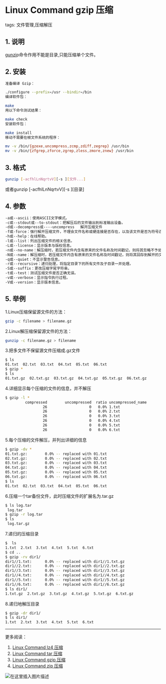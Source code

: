 #  Linux Command gzip 压缩
tags: 文件管理,压缩解压

## 1. 说明
[gunzi](https://www.gnu.org/software/gzip/)p命令作用不能是目录,只能压缩单个文件。

## 2. 安装

```bash
准备编译 Gzip：

./configure --prefix=/usr --bindir=/bin
编译软件包：

make
用以下命令测试结果：

make check
安装软件包：

make install
移动不需要在根文件系统的程序：

mv -v /bin/{gzexe,uncompress,zcmp,zdiff,zegrep} /usr/bin
mv -v /bin/{zfgrep,zforce,zgrep,zless,zmore,znew} /usr/bin
```


## 3. 格式

```bash
gunzip [-acfhlLnNqrtvV][-s ][文件...]
```

或者gunzip [-acfhlLnNqrtvV][-s ][目录]

## 4. 参数

```bash
-a或--ascii：使用ASCII文字模式。
-c或--stdout或--to-stdout：把解压后的文件输出到标准输出设备。
-d或--decompress或----uncompress 　解开压缩文件
-f或-force：强行解开压缩文件，不理会文件名称或硬连接是否存在，以及该文件是否为符号连接。
-h或--help：在线帮助。
-l或--list：列出压缩文件的相关信息。
-L或--license：显示版本与版权信息。
-n或--no-name：解压缩时，若压缩文件内含有原来的文件名称及时间戳记，则将其忽略不予处理。
-N或--name：解压缩时，若压缩文件内含有原来的文件名称及时间戳记，则将其回存到解开的文件上。
-q或--quiet：不显示警告信息。
-r或--recursive：递归处理，将指定目录下的所有文件及子目录一并处理。
-S或--suffix：更改压缩字尾字符串。
-t或--test：测试压缩文件是否正确无误。
-v或--verbose：显示指令执行过程。
-V或--version：显示版本信息。
```
## 5. 举例
1.Linux压缩保留源文件的方法：

```bash
gzip -c filename > filename.gz
```

2.Linux解压缩保留源文件的方法：

```bash
gunzip -c filename.gz > filename
```
3.把多文件不保留源文件压缩成.gz文件

```bash
$ ls
01.txt  02.txt  03.txt  04.txt  05.txt  06.txt  
$ gzip *
$ ls
01.txt.gz  02.txt.gz  03.txt.gz  04.txt.gz  05.txt.gz  06.txt.gz 
```
4.详细显示每个压缩的文件的信息，并不解压

```bash
$ gzip -l *
         compressed        uncompressed  ratio uncompressed_name
                 26                   0   0.0% 1.txt
                 26                   0   0.0% 2.txt
                 26                   0   0.0% 3.txt
                 26                   0   0.0% 4.txt
                 26                   0   0.0% 5.txt
                 26                   0   0.0% 6.txt
```

5.每个压缩的文件解压，并列出详细的信息

```bash
$ gzip -dv *
01.txt.gz:        0.0% -- replaced with 01.txt
02.txt.gz:        0.0% -- replaced with 02.txt
03.txt.gz:        0.0% -- replaced with 03.txt
04.txt.gz:        0.0% -- replaced with 04.txt
05.txt.gz:        0.0% -- replaced with 05.txt
06.txt.gz:        0.0% -- replaced with 06.txt
$ ls
01.txt  02.txt  03.txt  04.txt  05.txt  06.txt  
```
6.压缩一个tar备份文件，此时压缩文件的扩展名为.tar.gz

```bash
$ ls log.tar
 log.tar
$ gzip -r log.tar
$ ls
 log.tar.gz
```
7.递归的压缩目录

```bash
$  ls
1.txt  2.txt  3.txt  4.txt  5.txt  6.txt
$ cd ..
$ gzip -rv dir1/
dir1//1.txt:	  0.0% -- replaced with dir1//1.txt.gz
dir1//2.txt:	  0.0% -- replaced with dir1//2.txt.gz
dir1//3.txt:	  0.0% -- replaced with dir1//3.txt.gz
dir1//4.txt:	  0.0% -- replaced with dir1//4.txt.gz
dir1//5.txt:	  0.0% -- replaced with dir1//5.txt.gz
dir1//6.txt:	  0.0% -- replaced with dir1//6.txt.gz
$ ls dir1/
1.txt.gz  2.txt.gz  3.txt.gz  4.txt.gz  5.txt.gz  6.txt.gz
```
8.递归地解压目录

```bash
$ gzip -dr dir1/
$ ls dir1/
1.txt  2.txt  3.txt  4.txt  5.txt  6.txt
```

---

更多阅读：
 1. [Linux Command lz4 压缩](https://blog.csdn.net/xixihahalelehehe/article/details/125201619)
 2. [Linux Command tar 压缩](https://ghostwritten.blog.csdn.net/article/details/106056841)
 3. [Linux Command gzip 压缩](https://blog.csdn.net/xixihahalelehehe/article/details/104724596)
 4. [Linux Command zip 压缩](https://blog.csdn.net/xixihahalelehehe/article/details/125203106)

![在这里插入图片描述](https://img-blog.csdnimg.cn/343e1a4bc36e47acb6a92c6db49aec62.gif#pic_center)


